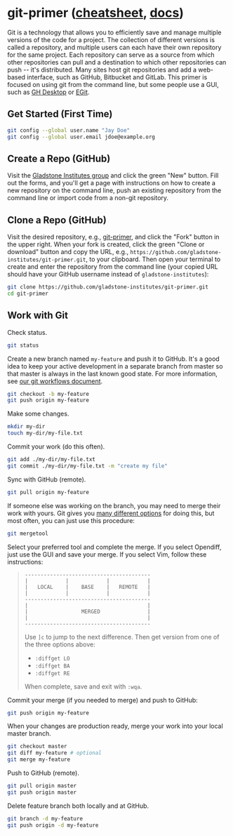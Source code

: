 # git-primer ([cheatsheet](https://services.github.com/on-demand/downloads/github-git-cheat-sheet.pdf), [docs](https://git-scm.com/docs))
Git is a technology that allows you to efficiently save and manage multiple versions of the code for a project. The collection of different versions is called a repository, and multiple users can each have their own repository for the same project. Each repository can serve as a source from which other repositories can pull and a destination to which other repositories can push -- it's distributed. Many sites host git repositories and add a web-based interface, such as GitHub, Bitbucket and GitLab. This primer is focused on using git from the command line, but some people use a GUI, such as [GH Desktop](https://desktop.github.com/) or [EGit](http://www.eclipse.org/egit/).

## Get Started (First Time)

```bash
git config --global user.name "Jay Doe"
git config --global user.email jdoe@example.org
```

## Create a Repo (GitHub)
Visit the [Gladstone Institutes group](https://github.com/gladstone-institutes) and click the green "New" button. Fill out the forms, and you'll get a page with instructions on how to create a new repository on the command line, push an existing repository from the command line or import code from a non-git repository.

## Clone a Repo (GitHub)
Visit the desired repository, e.g., [git-primer](https://github.com/gladstone-institutes/git-primer), and click the "Fork" button in the upper right. When your fork is created, click the green "Clone or download" button and copy the URL, e.g., `https://github.com/gladstone-institutes/git-primer.git`, to your clipboard. Then open your terminal to create and enter the repository from the command line (your copied URL should have your GitHub username instead of `gladstone-institutes`):

```bash
git clone https://github.com/gladstone-institutes/git-primer.git
cd git-primer
```

## Work with Git

Check status.
```bash
git status
```

Create a new branch named `my-feature` and push it to GitHub. It's a good idea to keep your active development in a separate branch from master so that master is always in the last known good state. For more information, see [our git workflows document](https://github.com/gladstone-institutes/git-primer/blob/master/workflows.md).
```bash
git checkout -b my-feature
git push origin my-feature
```

Make some changes.
```bash
mkdir my-dir
touch my-dir/my-file.txt
```

Commit your work (do this often).
```bash
git add ./my-dir/my-file.txt
git commit ./my-dir/my-file.txt -m "create my file"
```

Sync with GitHub (remote).
```bash
git pull origin my-feature
```

If someone else was working on the branch, you may need to merge their work with yours. Git gives you [many different options](https://git-scm.com/docs/merge-strategies) for doing this, but most often, you can just use this procedure:

```bash
git mergetool
```

Select your preferred tool and complete the merge. If you select Opendiff, just use the GUI and save your merge. If you select Vim, follow these instructions:

>```
> ----------------------------------------
> |            |            |            |
> |   LOCAL    |    BASE    |   REMOTE   |
> |            |            |            |
> ----------------------------------------
> |                                      |
> |                 MERGED               |
> |                                      |
> ----------------------------------------
>```
>
> Use `]c` to jump to the next difference. Then get version from one of the three options above:
> * `:diffget LO`
> * `:diffget BA`
> * `:diffget RE`
> 
> When complete, save and exit with `:wqa`.

Commit your merge (if you needed to merge) and push to GitHub:

```bash
git push origin my-feature
```

When your changes are production ready, merge your work into your local master branch.
```bash
git checkout master
git diff my-feature # optional
git merge my-feature
```

Push to GitHub (remote).
```bash
git pull origin master
git push origin master
```

Delete feature branch both locally and at GitHub.
```bash
git branch -d my-feature
git push origin -d my-feature
```
